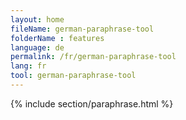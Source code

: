```yaml
---
layout: home
fileName: german-paraphrase-tool
folderName : features
language: de
permalink: /fr/german-paraphrase-tool
lang: fr
tool: german-paraphrase-tool
---
```

{% include section/paraphrase.html %}